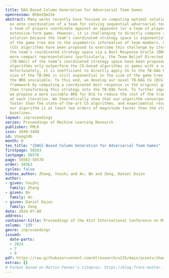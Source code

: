 ```yaml
---
title: DAG-Based Column Generation for Adversarial Team Games
openreview: 0hbeZQm1Se
abstract: Many works recently have focused on computing optimal solutions for the
  ex ante coordination of a team for solving sequential adversarial team games, where
  a team of players coordinate against an opponent (or a team of players) in a zero-sum
  extensive-form game. However, it is challenging to directly compute such an optimal
  solution because the team’s coordinated strategy space is exponential in the size
  of the game tree due to the asymmetric information of team members. Column Generation
  (CG) algorithms have been proposed to overcome this challenge by iteratively expanding
  the team’s coordinated strategy space via a Best Response Oracle (BRO). More recently,
  more compact representations (particularly, the Team Belief Directed Acyclic Graph
  (TB-DAG)) of the team’s coordinated strategy space have been proposed, but the TB-DAG-based
  algorithms only outperform the CG-based algorithms in games with a small TB-DAG.
  Unfortunately, it is inefficient to directly apply CG to the TB-DAG because the
  size of the TB-DAG is still exponential in the size of the game tree and then makes
  the BRO unscalable. To this end, we develop our novel TB-DAG CG (DCG) algorithm
  framework by computing a coordinated best response in the original game first and
  then transforming this strategy into the TB-DAG form. To further improve the scalability,
  we propose a more suitable BRO for DCG to reduce the cost of the transformation
  at each iteration. We theoretically show that our algorithm converges exponentially
  faster than the state-of-the-art CG algorithms, and experimental results show that
  our algorithm is at least two orders of magnitude faster than the state-of-the-art
  baselines.
layout: inproceedings
series: Proceedings of Machine Learning Research
publisher: PMLR
issn: 2640-3498
id: zhang24b
month: 0
tex_title: "{DAG}-Based Column Generation for Adversarial Team Games"
firstpage: 58563
lastpage: 58578
page: 58563-58578
order: 58563
cycles: false
bibtex_author: Zhang, Youzhi and An, Bo and Zeng, Daniel Dajun
author:
- given: Youzhi
  family: Zhang
- given: Bo
  family: An
- given: Daniel Dajun
  family: Zeng
date: 2024-07-08
address:
container-title: Proceedings of the 41st International Conference on Machine Learning
volume: '235'
genre: inproceedings
issued:
  date-parts:
  - 2024
  - 7
  - 8
pdf: https://raw.githubusercontent.com/mlresearch/v235/main/assets/zhang24b/zhang24b.pdf
extras: []
# Format based on Martin Fenner's citeproc: https://blog.front-matter.io/posts/citeproc-yaml-for-bibliographies/
---
```

